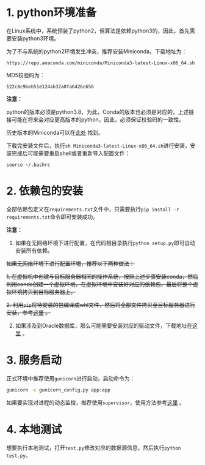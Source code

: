 # 1. python环境准备

在Linux系统中，系统预装了python2，但算法是依赖python3的，因此，首先需要安装python3环境。

为了不与系统的python2环境发生冲突，推荐安装Miniconda。下载地址为：
```
https://repo.anaconda.com/miniconda/Miniconda3-latest-Linux-x86_64.sh
```

MD5校验码为：
```
122c8c9beb51e124ab32a0fa6426c656
```

**注意：**

python的版本必须是python3.8，为此，Conda的版本也必须是对应的，上述链接可能在将来会对应更高版本的python，因此，必须保证校验码的一致性。

历史版本的Miniconda可以在[此处](https://repo.anaconda.com/miniconda/) 找到。


下载完安装文件后，执行`sh Miniconda3-latest-Linux-x86_64.sh`进行安装，安装完成后可能需要重启shell或者重新导入配置文件：
```
source ~/.bashrc
```

# 2. 依赖包的安装

全部依赖包定义在`requirements.txt`文件中，只需要执行`pip install -r requirements.txt`命令即可安装成功。

**注意：**

1. 如果在无网络环境下进行配置，在代码根目录执行`python setup.py`即可自动安装所有依赖。

~~如果无网络环境下进行配置环境，推荐以下两种做法：~~

~~1. 在虚拟机中创建与目标服务器相同的操作系统，按照上述步骤安装conda，然后利用conda创建一个虚拟环境，在虚拟环境中安装好对应的依赖包，最后将整个虚拟环境拷贝到目标服务器上。~~

~~2. 利用`pip`将待安装的包编译成whl文件，然后将全部文件拷贝至目标服务器进行安装，参考[这里](https://blog.csdn.net/SunJW_2017/article/details/103222205) 。~~

2. 如果涉及到Oracle数据库，那么可能需要安装对应的驱动文件，下载地址在[这里](https://www.oracle.com/database/technologies/instant-client/linux-x86-64-downloads.html) 。

# 3. 服务启动

正式环境中推荐使用`gunicorn`进行启动，启动命令为：
```cmd
gunicorn -c gunicorn_config.py app:app
```

如果要实现对进程的动态监控，推荐使用`supervisor`，使用方法参考[这里](https://blog.csdn.net/SunJW_2017/article/details/114533853) 。

# 4. 本地测试
想要执行本地测试，打开`test.py`修改对应的数据源信息，然后执行`python test.py`。